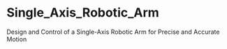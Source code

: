 # Single_Axis_Robotic_Arm
Design and Control of a Single-Axis Robotic Arm for Precise and Accurate Motion
